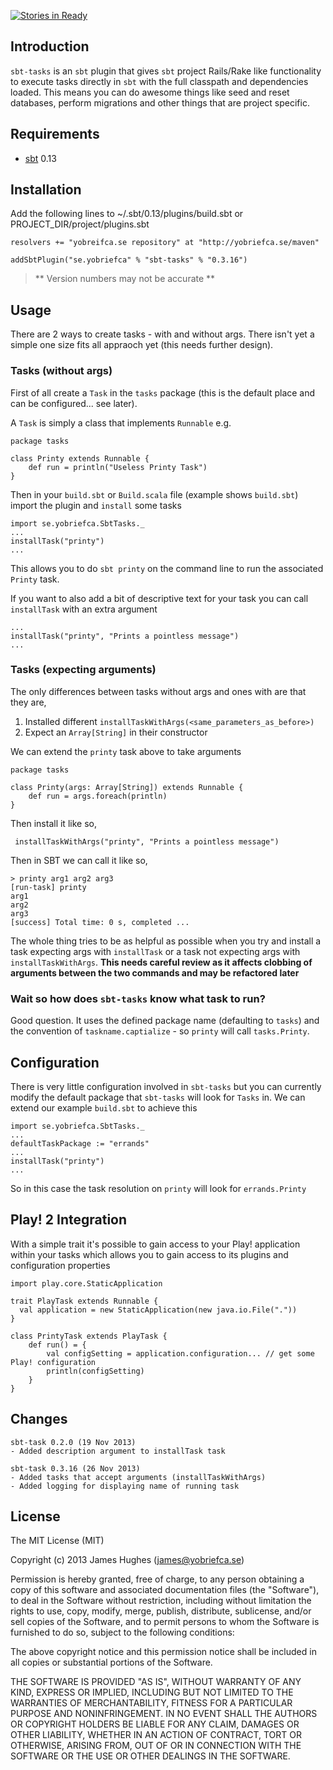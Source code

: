 [![Stories in Ready](https://badge.waffle.io/kouphax/sbt-tasks.png?label=ready)](https://waffle.io/kouphax/sbt-tasks)  
## Introduction

`sbt-tasks` is an `sbt` plugin that gives `sbt` project Rails/Rake like functionality to execute tasks directly in `sbt` with the full
classpath and dependencies loaded.  This means you can do awesome things like seed and reset databases, perform
migrations and other things that are project specific.

## Requirements

- [sbt](http://www.scala-sbt.org/) 0.13

## Installation

Add the following lines to ~/.sbt/0.13/plugins/build.sbt or PROJECT_DIR/project/plugins.sbt

    resolvers += "yobreifca.se repository" at "http://yobriefca.se/maven"

    addSbtPlugin("se.yobriefca" % "sbt-tasks" % "0.3.16")

> ** Version numbers may not be accurate **

## Usage

There are 2 ways to create tasks - with and without args.  There isn't yet a simple one size fits all appraoch yet (this needs further design).

### Tasks (without args)

First of all create a `Task` in the `tasks` package (this is the default place and can be configured... see later).

A `Task` is simply a class that implements `Runnable` e.g.

    package tasks

    class Printy extends Runnable {
        def run = println("Useless Printy Task")
    }

Then in your `build.sbt` or `Build.scala` file (example shows `build.sbt`) import the plugin and `install` some tasks

    import se.yobriefca.SbtTasks._
    ...
    installTask("printy")
    ...

This allows you to do `sbt printy` on the command line to run the associated `Printy` task.

If you want to also add a bit of descriptive text for your task you can call `installTask` with an extra argument

    ...
    installTask("printy", "Prints a pointless message")
    ...

### Tasks (expecting arguments)

The only differences between tasks without args and ones with are that they are,

1. Installed different `installTaskWithArgs(<same_parameters_as_before>)`
2. Expect an `Array[String]` in their constructor

We can extend the `printy` task above to take arguments

    package tasks

    class Printy(args: Array[String]) extends Runnable {
        def run = args.foreach(println)
    }

Then install it like so,

     installTaskWithArgs("printy", "Prints a pointless message")
 
 Then in SBT we can call it like so,
 
    > printy arg1 arg2 arg3
    [run-task] printy
    arg1 
    arg2 
    arg3
    [success] Total time: 0 s, completed ...
    
The whole thing tries to be as helpful as possible when you try and install a task expecting args with `installTask` or a task not expecting args with `installTaskWithArgs`.  __This needs careful review as it affects clobbing of arguments between the two commands and may be refactored later__

### Wait so how does `sbt-tasks` know what task to run?

Good question.  It uses the defined package name (defaulting to `tasks`) and the convention of
`taskname.captialize` - so `printy` will call `tasks.Printy`.

## Configuration

There is very little configuration involved in `sbt-tasks` but you can currently modify the default package that `sbt-tasks`
will look for `Tasks` in.  We can extend our example `build.sbt` to achieve this

    import se.yobriefca.SbtTasks._
    ...
    defaultTaskPackage := "errands"
    ...
    installTask("printy")
    ...

So in this case the task resolution on `printy` will look for `errands.Printy`

## Play! 2 Integration

With a simple trait it's possible to gain access to your Play! application within your tasks which allows you to gain
access to its plugins and configuration properties

    import play.core.StaticApplication

    trait PlayTask extends Runnable {
      val application = new StaticApplication(new java.io.File("."))
    }

    class PrintyTask extends PlayTask {
        def run() = {
            val configSetting = application.configuration... // get some Play! configuration
            println(configSetting)
        }
    }

## Changes

    sbt-task 0.2.0 (19 Nov 2013)
    - Added description argument to installTask task

    sbt-task 0.3.16 (26 Nov 2013)
    - Added tasks that accept arguments (installTaskWithArgs)
    - Added logging for displaying name of running task

## License

The MIT License (MIT)

Copyright (c) 2013 James Hughes (james@yobriefca.se)

Permission is hereby granted, free of charge, to any person obtaining a copy
of this software and associated documentation files (the "Software"), to deal
in the Software without restriction, including without limitation the rights
to use, copy, modify, merge, publish, distribute, sublicense, and/or sell
copies of the Software, and to permit persons to whom the Software is
furnished to do so, subject to the following conditions:

The above copyright notice and this permission notice shall be included in
all copies or substantial portions of the Software.

THE SOFTWARE IS PROVIDED "AS IS", WITHOUT WARRANTY OF ANY KIND, EXPRESS OR
IMPLIED, INCLUDING BUT NOT LIMITED TO THE WARRANTIES OF MERCHANTABILITY,
FITNESS FOR A PARTICULAR PURPOSE AND NONINFRINGEMENT. IN NO EVENT SHALL THE
AUTHORS OR COPYRIGHT HOLDERS BE LIABLE FOR ANY CLAIM, DAMAGES OR OTHER
LIABILITY, WHETHER IN AN ACTION OF CONTRACT, TORT OR OTHERWISE, ARISING FROM,
OUT OF OR IN CONNECTION WITH THE SOFTWARE OR THE USE OR OTHER DEALINGS IN
THE SOFTWARE.
